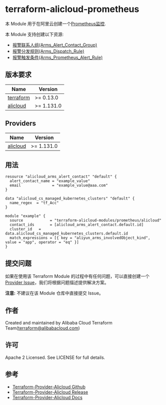 terraform-alicloud-prometheus
=====================================================================

本 Module 用于在阿里云创建一个[Prometheus监控](https://help.aliyun.com/product/122122.html).

本 Module 支持创建以下资源:

* [报警联系人组(Arms_Alert_Contact_Group)](https://registry.terraform.io/providers/aliyun/alicloud/latest/docs/resources/arms_alert_contact_group)
* [报警分发规则(Arms_Dispatch_Rule)](https://registry.terraform.io/providers/aliyun/alicloud/latest/docs/resources/arms_dispatch_rule)
* [报警触发条件(Arms_Prometheus_Alert_Rule)](https://registry.terraform.io/providers/aliyun/alicloud/latest/docs/resources/arms_prometheus_alert_rule)

## 版本要求

| Name | Version |
|------|---------|
| <a name="requirement_terraform"></a> [terraform](#requirement\_terraform) | >= 0.13.0 |
| <a name="requirement_alicloud"></a> [alicloud](#requirement\_alicloud) | >= 1.131.0 |

## Providers

| Name | Version |
|------|---------|
| <a name="provider_alicloud"></a> [alicloud](#provider\_alicloud) | >= 1.131.0 |

## 用法

```hcl
resource "alicloud_arms_alert_contact" "default" {
  alert_contact_name = "example_value"
  email              = "example_value@aaa.com"
}

data "alicloud_cs_managed_kubernetes_clusters" "default" {
  name_regex  = "tf_Acc"
}

module "example" {
  source            = "terraform-alicloud-modules/prometheus/alicloud"
  contact_ids       = [alicloud_arms_alert_contact.default.id]
  cluster_id   =      data.alicloud_cs_managed_kubernetes_clusters.default.id
  match_expressions = [{ key = "aliyun_arms_involvedObject_kind", value = "app", operator = "eq" }]
}
```

提交问题
------
如果在使用该 Terraform Module 的过程中有任何问题，可以直接创建一个 [Provider Issue](https://github.com/aliyun/terraform-provider-alicloud/issues/new)，我们将根据问题描述提供解决方案。

**注意:** 不建议在该 Module 仓库中直接提交 Issue。

作者
-------
Created and maintained by Alibaba Cloud Terraform Team(terraform@alibabacloud.com)

许可
----
Apache 2 Licensed. See LICENSE for full details.

参考
---------
* [Terraform-Provider-Alicloud Github](https://github.com/aliyun/terraform-provider-alicloud)
* [Terraform-Provider-Alicloud Release](https://releases.hashicorp.com/terraform-provider-alicloud/)
* [Terraform-Provider-Alicloud Docs](https://registry.terraform.io/providers/aliyun/alicloud/latest/docs)